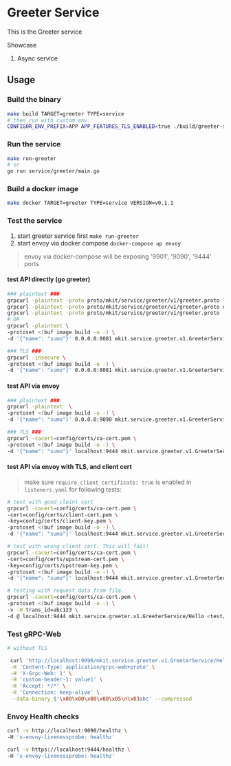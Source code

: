 # Greeter Service

This is the Greeter service

Showcase

1. Async service

## Usage

### Build the binary

```bash
make build TARGET=greeter TYPE=service
# then run with custom env
CONFIGOR_ENV_PREFIX=APP APP_FEATURES_TLS_ENABLED=true ./build/greeter-service
```

### Run the service

```bash
make run-greeter
# or
go run service/greeter/main.go
```

### Build a docker image

```bash
make docker TARGET=greeter TYPE=service VERSION=v0.1.1
```

### Test the service

1. start greeter service first
   `make run-greeter`
2. start envoy via docker compose
    `docker-compose up envoy`

> envoy via docker-compose will be exposing '9901', '9090', '9444' ports

####  test API directly  (go greeter)
```bash
### plaintext ###
grpcurl -plaintext -proto proto/mkit/service/greeter/v1/greeter.proto list
grpcurl -plaintext -proto proto/mkit/service/greeter/v1/greeter.proto describe
grpcurl -plaintext -proto proto/mkit/service/greeter/v1/greeter.proto -d '{"name": "sumo"}' localhost:8081  mkit.service.greeter.v1.GreeterService/Hello
# OR 
grpcurl -plaintext \
-protoset <(buf image build -o -) \
-d '{"name": "sumo"}' 0.0.0.0:8081 mkit.service.greeter.v1.GreeterService/Hello

### TLS ###
grpcurl -insecure \
-protoset <(buf image build -o -) \
-d '{"name": "sumo"}' 0.0.0.0:8081 mkit.service.greeter.v1.GreeterService/Hello
```
#### test API via envoy
```bash
### plaintext ###
grpcurl -plaintext  \
-protoset <(buf image build -o -) \
-d '{"name": "sumo"}' 0.0.0.0:9090 mkit.service.greeter.v1.GreeterService/Hello

### TLS ###
grpcurl -cacert=config/certs/ca-cert.pem \
-protoset <(buf image build -o -) \
-d '{"name": "sumo"}' localhost:9444 mkit.service.greeter.v1.GreeterService/Hello
```

#### test API via envoy with TLS, and client cert

>  make sure `require_client_certificate: true` is enabled in `listeners.yaml` for following tests:

```bash
# test with good cleint cert
grpcurl -cacert=config/certs/ca-cert.pem \
-cert=config/certs/client-cert.pem \
-key=config/certs/client-key.pem \
-protoset <(buf image build -o -) \
-d '{"name": "sumo"}' localhost:9444 mkit.service.greeter.v1.GreeterService/Hello

# test with wrong client cert. This will fail!
grpcurl -cacert=config/certs/ca-cert.pem \
-cert=config/certs/upstream-cert.pem \
-key=config/certs/upstream-key.pem \
-protoset <(buf image build -o -) \
-d '{"name": "sumo"}' localhost:9444 mkit.service.greeter.v1.GreeterService/Hello

# testing with request data from file.
grpcurl -cacert=config/certs/ca-cert.pem \
-protoset <(buf image build -o -) \
-v -H trans_id=abc123 \
-d @ localhost:9444 mkit.service.greeter.v1.GreeterService/Hello <test/echo-request.json
```

### Test gRPC-Web

```bash
# without TLS

 curl 'http://localhost:9090/mkit.service.greeter.v1.GreeterService/Hello' \
 -H 'Content-Type: application/grpc-web+proto' \
 -H 'X-Grpc-Web: 1' \
 -H 'custom-header-1: value1' \
 -H 'Accept: */*' \
 -H 'Connection: keep-alive' \
 --data-binary $'\x00\x00\x00\x00\x05\n\x03abc' --compressed
```

### Envoy Health checks

```bash
curl -v http://localhost:9090/healthz \
-H 'x-envoy-livenessprobe: healthz'

curl -v https://localhost:9444/healthz \
-H 'x-envoy-livenessprobe: healthz'
```
